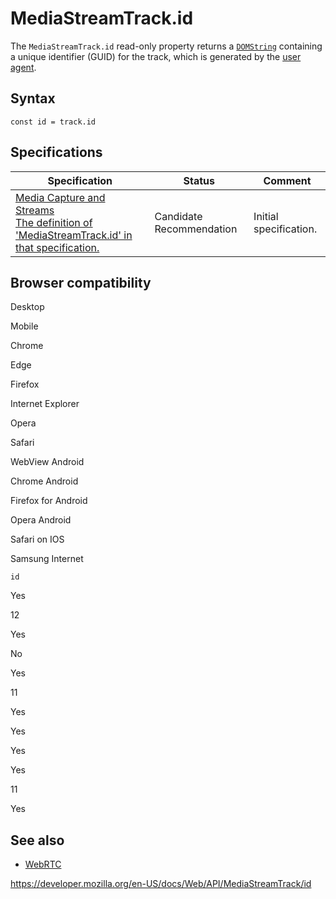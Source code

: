 # MediaStreamTrack.id

The `MediaStreamTrack.id` read-only property returns a [`DOMString`](../domstring) containing a unique identifier (GUID) for the track, which is generated by the [user agent](https://developer.mozilla.org/en-US/docs/Glossary/User_agent).

## Syntax

    const id = track.id

## Specifications

<table><thead><tr class="header"><th>Specification</th><th>Status</th><th>Comment</th></tr></thead><tbody><tr class="odd"><td><a href="https://w3c.github.io/mediacapture-main/#dom-mediastreamtrack-id">Media Capture and Streams<br />
<span class="small">The definition of 'MediaStreamTrack.id' in that specification.</span></a></td><td><span class="spec-cr">Candidate Recommendation</span></td><td>Initial specification.</td></tr></tbody></table>

## Browser compatibility

Desktop

Mobile

Chrome

Edge

Firefox

Internet Explorer

Opera

Safari

WebView Android

Chrome Android

Firefox for Android

Opera Android

Safari on IOS

Samsung Internet

`id`

Yes

12

Yes

No

Yes

11

Yes

Yes

Yes

Yes

11

Yes

## See also

- [WebRTC](../webrtc_api)

<a href="https://developer.mozilla.org/en-US/docs/Web/API/MediaStreamTrack/id" class="_attribution-link">https://developer.mozilla.org/en-US/docs/Web/API/MediaStreamTrack/id</a>
